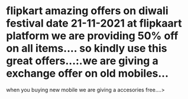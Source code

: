 # flipkart amazing offers on diwali festival date 21-11-2021 at flipkaart platform we are providing 50% off on all items.... so kindly use this great offers...:.we are giving a exchange offer on old mobiles...
when you buying new mobile we are giving a accesories free....>
